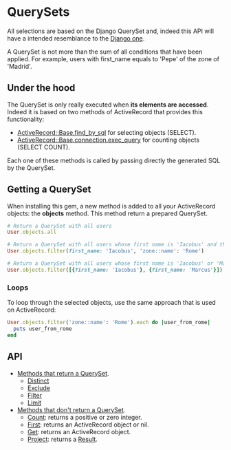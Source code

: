 # QuerySets

All selections are based on the Django QuerySet and, indeed this API
will have a intended resemblance to the [Django one](https://docs.djangoproject.com/en/2.0/ref/models/querysets/).

A QuerySet is not more than the sum of all conditions that have been applied.
For example, users with first_name equals to 'Pepe' of the zone of 'Madrid'.

## Under the hood

The QuerySet is only really executed when **its elements are accessed**.
Indeed it is based on two methods of ActiveRecord that provides this functionality:

- [ActiveRecord::Base.find_by_sql](http://api.rubyonrails.org/classes/ActiveRecord/Querying.html) for selecting objects (SELECT).
- [ActiveRecord::Base.connection.exec_query](http://api.rubyonrails.org/classes/ActiveRecord/ConnectionAdapters/DatabaseStatements.html#method-i-exec_query) for counting objects (SELECT COUNT).
   
Each one of these methods is called by passing directly the generated SQL by the QuerySet.         

## Getting a QuerySet

When installing this gem, a new method is added to all your ActiveRecord objects:
the **objects** method. This method return a prepared QuerySet.

```ruby
# Return a QuerySet with all users
User.objects.all

# Return a QuerySet with all users whose first name is 'Iacobus' and their zone is 'Rome'
User.objects.filter(first_name: 'Iacobus', 'zone::name': 'Rome')

# Return a QuerySet with all users whose first name is 'Iacobus' or 'Marcus'
User.objects.filter([{first_name: 'Iacobus'}, {first_name: 'Marcus'}])
```

### Loops

To loop through the selected objects, use the same approach
that is used on ActiveRecord:

```ruby
User.objects.filter('zone::name': 'Rome').each do |user_from_rome|
  puts user_from_rome
end
```

## API

- [Methods that return a QuerySet](/doc/api/queryset/return_queryset.md). 
  - [Distinct](/doc/api/queryset/return_queryset.md#distinct)
  - [Exclude](/doc/api/queryset/return_queryset.md#exclude)
  - [Filter](/doc/api/queryset/return_queryset.md#filter)
  - [Limit](/doc/api/queryset/return_queryset.md#limit)
- [Methods that don't return a QuerySet](/doc/api/queryset/dont_return_queryset.md). 
  - [Count](/doc/api/queryset/dont_return_queryset.md#count): returns a positive or zero integer.
  - [First](/doc/api/queryset/dont_return_queryset.md#first): returns an ActiveRecord object or nil.
  - [Get](/doc/api/queryset/dont_return_queryset.md#get): returns an ActiveRecord object.
  - [Project](/doc/api/queryset/dont_return_queryset.md#project): returns a [Result](http://api.rubyonrails.org/classes/ActiveRecord/Result.html).


